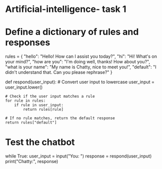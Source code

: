 # Artificial-intelligence- task 1

# Define a dictionary of rules and responses
rules = {
    "hello": "Hello! How can I assist you today?",
    "hi": "Hi! What's on your mind?",
    "how are you": "I'm doing well, thanks! How about you?",
    "what is your name": "My name is Chatty, nice to meet you!",
    "default": "I didn't understand that. Can you please rephrase?"
}

def respond(user_input):
    # Convert user input to lowercase
    user_input = user_input.lower()
    
    # Check if the user input matches a rule
    for rule in rules:
        if rule in user_input:
            return rules[rule]
    
    # If no rule matches, return the default response
    return rules["default"]

# Test the chatbot
while True:
    user_input = input("You: ")
    response = respond(user_input)
    print("Chatty:", response)
